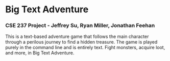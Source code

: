 # Big Text Adventure
### CSE 237 Project - Jeffrey Su, Ryan Miller, Jonathan Feehan

This is a text-based adventure game that follows the main character through a perilous journey to find a hidden treasure. The game is played purely in the command line and is entirely text. Fight monsters, acquire loot, and more, in Big Text Adventure.
